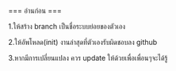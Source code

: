 === อ่านก่อน ===

1.ให้สร้าง branch เป็นชื่อระบบย่อยของตัวเอง

2.ให้อัพโหลด(init) งานล่าสุดที่ตัวเองรับผิดชอบลง github

3.หากมีการเปลี่ยนแปลง ควร update ให้ด้วยเพื่อเพื่อนๆจะได้รู้
